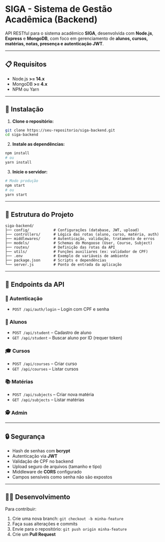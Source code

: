 # SIGA - Sistema de Gestão Acadêmica (Backend)

API RESTful para o sistema acadêmico **SIGA**, desenvolvida com **Node.js**, **Express** e **MongoDB**, com foco em gerenciamento de **alunos, cursos, matérias, notas, presença e autenticação JWT**.

---

## 📋 Requisitos

* Node.js **>= 14.x**
* MongoDB **>= 4.x**
* NPM ou Yarn

---

## 🚀 Instalação

1. **Clone o repositório:**

```bash
git clone https://seu-repositorio/siga-backend.git
cd siga-backend
```

2. **Instale as dependências:**

```bash
npm install
# ou
yarn install
```

3. **Inicie o servidor:**

```bash
# Modo produção
npm start
# ou
yarn start
```

---

## 📁 Estrutura do Projeto

```
siga-backend/
├── config/           # Configurações (database, JWT, upload)
├── controllers/      # Lógica das rotas (aluno, curso, matéria, auth)
├── middlewares/      # Autenticação, validação, tratamento de erros
├── models/           # Schemas do Mongoose (User, Course, Subject)
├── routes/           # Definição das rotas da API
├── utils/            # Funções auxiliares (ex: validador de CPF)
├── .env              # Exemplo de variáveis de ambiente
├── package.json      # Scripts e dependências
└── server.js         # Ponto de entrada da aplicação
```

---

## 🔐 Endpoints da API

### 📌 Autenticação

* `POST /api/auth/login` – Login com CPF e senha

### 👤 Alunos

* `POST /api/student` – Cadastro de aluno
* `GET /api/student` – Buscar aluno por ID (requer token)

### 🎓 Cursos

* `POST /api/courses` – Criar curso
* `GET /api/courses` – Listar cursos

### 📚 Matérias

* `POST /api/subjects` – Criar nova matéria
* `GET /api/subjects` – Listar matérias

### 🕵️ Admin
---

## 🔒 Segurança

* Hash de senhas com **bcrypt**
* Autenticação via **JWT**
* Validação de CPF no backend
* Upload seguro de arquivos (tamanho e tipo)
* Middleware de **CORS** configurado
* Campos sensíveis como senha não são expostos

---

## 👨‍💻 Desenvolvimento

Para contribuir:

1. Crie uma nova branch: `git checkout -b minha-feature`
2. Faça suas alterações e commits
3. Envie para o repositório: `git push origin minha-feature`
4. Crie um **Pull Request**
